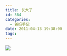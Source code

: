 ```yaml
---
title: 长大了
id: 564
categories:
  - 爸妈手记
date: 2011-04-13 19:38:00
tags:
---
```


![](http://www.candreams.com/images/2011/08/zhangdale.jpg)
<div style="position: absolute; display: none; z-index: 9999;" id="livemargins_control">![](chrome://livemargins/skin/monitor-background-horizontal.png)	![](chrome://livemargins/skin/monitor-background-vertical.png)	![](chrome://livemargins/skin/monitor-play-button.png)</div>